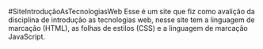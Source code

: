 #SiteIntroduçãoAsTecnologiasWeb
  Esse é um site que fiz como avalição da disciplina de introdução as tecnologias web, nesse site tem a linguagem de marcação (HTML), as folhas de estilos (CSS) e a linguagem de marcação JavaScript.
